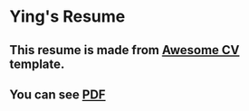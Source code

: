 # Ying's Resume
## This resume is made from [Awesome CV](https://github.com/posquit0/Awesome-CV) template.
## You can see [PDF](https://github.com/LiaoYingNEU2016/latex-cv/raw/master/Ying_Liao.pdf)
